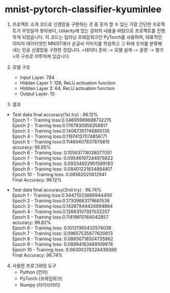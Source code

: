 # mnist-pytorch-classifier-kyuminlee
1. 프로젝트 소개
   코드로 신경망을 구현하는 것 중 혼자 할 수 있는 가장 간단한 프로젝트가 무엇일까 찾아보다, Udacity에 있는 <iNTRO TO DEEP LEARNING WITH PYTORCH> 강좌의 내용을 바탕으로
   프로젝트를 진행하게 되었습니다. 이 코드는 딥러닝 프레임워크인 PyTorch를 사용하여, 대표적인 이미지 데이터셋인 MNIST에서 손글씨 이미지를 학습하고 그 뒤에 숫자를 분류해 내는
   인공 신경망을 구현한 것입니다. <데이터 준비 -> 모델 설계 -> 훈련 -> 평가>의 구조로 이루어져 있습니다.

2. 모델 구조
   * Input Layer: 784
   * HIdden Layer 1: 128, ReLU activation function
   * HIdden Layer 2: 64, ReLU activation function
   * Output Layer: 10

3. 결과
  
 * Test data final accuracy(1st try) : 96.12%<br>
   Epoch 1 - Training loss:0.34695969698732215<br>
   Epoch 2 - Training loss:0.1767930956358817<br>
   Epoch 3 - Training loss:0.14067351746895135<br>
   Epoch 4 - Training loss:0.11974137074856171<br>
   Epoch 5 - Training loss:0.11460407637878815<br>
    accuracy: 95.65%<br>
    Epoch 6 - Training loss: 0.10593774038077051<br>
    Epoch 7 - Training loss: 0.09546197244975922<br>
    Epoch 8 - Training loss: 0.09334922901569193<br>
    Epoch 9 - Training loss: 0.08401221834864817<br>
    Epoch 10 - Training loss: 0.08562025612941<br>
    Final Accuracy: 96.12%<br>
   
 * Test data final accuracy(2nd try) : 96.74%<br>
   Epoch 1 - Training loss:0.34471023666944456<br>
   Epoch 2 - Training loss:0.17309683179661536<br>
   Epoch 3 - Training loss:0.14287944424694884<br>
   Epoch 4 - Training loss:0.12663107921532207<br>
   Epoch 5 - Training loss:0.11419610164042857<br>
   accuracy: 96.82%<br>
   Epoch 6 - Training loss: 0.10121360432574036<br>
   Epoch 7 - Training loss: 0.09657535877630813<br>
   Epoch 8 - Training loss: 0.08856718504735862<br>
   Epoch 9 - Training loss: 0.08994183469109976<br>
   Epoch 10 - Training loss: 0.08300378324439389<br>
   Final Accuracy: 96.74%<br>

4. 사용한 프로그래밍 도구
   * Python (언어)
   * PyTorch (프레임워크)
   * Numpy (라이브러리)
   
